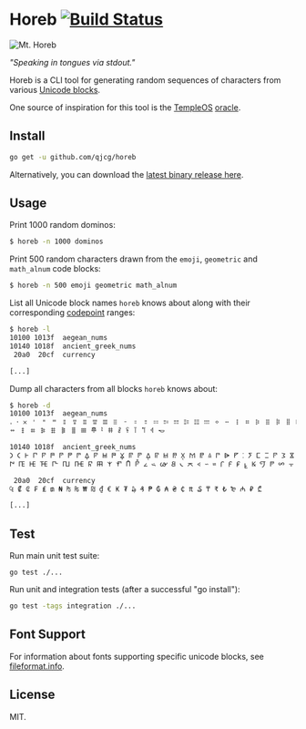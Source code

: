 # Horeb [![Build Status][build-logo]][horeb-travis]

![Mt. Horeb][mt-horeb]

*"Speaking in tongues via stdout."*

Horeb is a CLI tool for generating random sequences of characters from various
[Unicode blocks](https://en.wikipedia.org/wiki/Unicode_block).

One source of inspiration for this tool is the [TempleOS](http://templeos.org)
[oracle].


## Install

```sh
go get -u github.com/qjcg/horeb
```

Alternatively, you can download the [latest binary release here].


## Usage

Print 1000 random dominos:

```sh
$ horeb -n 1000 dominos
```

Print 500 random characters drawn from the `emoji`, `geometric` and `math_alnum`
code blocks:

```sh
$ horeb -n 500 emoji geometric math_alnum
```

List all Unicode block names `horeb` knows about along with their corresponding
[codepoint](https://en.wikipedia.org/wiki/Code_point) ranges:

```sh
$ horeb -l
10100 1013f  aegean_nums
10140 1018f  ancient_greek_nums
 20a0  20cf  currency

[...]
```

Dump all characters from all blocks `horeb` knows about:

```sh
$ horeb -d
10100 1013f  aegean_nums
𐄀 𐄁 𐄂 𐄇 𐄈 𐄉 𐄊 𐄋 𐄌 𐄍 𐄎 𐄏 𐄐 𐄑 𐄒 𐄓 𐄔 𐄕 𐄖 𐄗 𐄘 𐄙 𐄚 𐄛 𐄜 𐄝 𐄞 𐄟 𐄠 𐄡 𐄢 𐄣 𐄤 𐄥 𐄦 𐄧 𐄨 𐄩 𐄪 𐄫
𐄬 𐄭 𐄮 𐄯 𐄰 𐄱 𐄲 𐄳 𐄷 𐄸 𐄹 𐄺 𐄻 𐄼 𐄽 𐄾 𐄿

10140 1018f  ancient_greek_nums
𐅀 𐅁 𐅂 𐅃 𐅄 𐅅 𐅆 𐅇 𐅈 𐅉 𐅊 𐅋 𐅌 𐅍 𐅎 𐅏 𐅐 𐅑 𐅒 𐅓 𐅔 𐅕 𐅖 𐅗 𐅘 𐅙 𐅚 𐅛 𐅜 𐅝 𐅞 𐅟 𐅠 𐅡 𐅢 𐅣 𐅤 𐅥 𐅦 𐅧
𐅨 𐅩 𐅪 𐅫 𐅬 𐅭 𐅮 𐅯 𐅰 𐅱 𐅲 𐅳 𐅴 𐅵 𐅶 𐅷 𐅸 𐅹 𐅺 𐅻 𐅼 𐅽 𐅾 𐅿 𐆀 𐆁 𐆂 𐆃 𐆄 𐆅 𐆆 𐆇 𐆈 𐆉 𐆊 𐆋 𐆌 𐆍 𐆎

 20a0  20cf  currency
₠ ₡ ₢ ₣ ₤ ₥ ₦ ₧ ₨ ₩ ₪ ₫ € ₭ ₮ ₯ ₰ ₱ ₲ ₳ ₴ ₵ ₶ ₷ ₸ ₹ ₺ ₻ ₼ ₽ ₾

[...]
```


## Test

Run main unit test suite:

```
go test ./...
```

Run unit and integration tests (after a successful "go install"):

```sh
go test -tags integration ./...
```


## Font Support

For information about fonts supporting specific unicode blocks, see [fileformat.info].

[build-logo]: https://travis-ci.org/qjcg/horeb.svg?branch=master
[horeb-travis]: https://travis-ci.org/qjcg/horeb
[mt-horeb]: http://upload.wikimedia.org/wikipedia/commons/thumb/a/a4/Francis_Frith_%28English_-_Mount_Horeb%2C_Sinai_-_Google_Art_Project_%286787000%29.jpg/306px-Francis_Frith_%28English_-_Mount_Horeb%2C_Sinai_-_Google_Art_Project_%286787000%29.jpg "Mt. Horeb"
[oracle]: https://youtu.be/8ETqBJZudpw?t=20
[latest binary release here]: https://github.com/qjcg/horeb/releases/latest
[fileformat.info]: http://www.fileformat.info/info/unicode/block/index.htm


## License

MIT.
